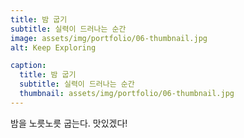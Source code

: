 ```yaml
---
title: 밤 굽기
subtitle: 실력이 드러나는 순간
image: assets/img/portfolio/06-thumbnail.jpg
alt: Keep Exploring

caption:
  title: 밤 굽기
  subtitle: 실력이 드러나는 순간
  thumbnail: assets/img/portfolio/06-thumbnail.jpg
---
```


밤을 노릇노릇 굽는다. 맛있겠다!
